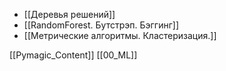 * [[Деревья решений]]
* [[RandomForest. Бутстрэп. Бэггинг]]
* [[Метрические алгоритмы. Кластеризация.]]









[[Pymagic_Content]]  [[00_ML]] 

